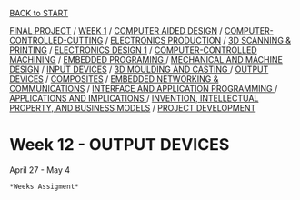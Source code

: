 [BACK to START](../)

[FINAL PROJECT](../final) / [WEEK 1](../week1) / [COMPUTER AIDED DESIGN](../week2) / [COMPUTER-CONTROLLED-CUTTING](../week3) / [ELECTRONICS PRODUCTION](../week4) / [3D SCANNING & PRINTING](../week5) / [ELECTRONICS DESIGN 1](../week6)  / [COMPUTER-CONTROLLED MACHINING](../week7) / [EMBEDDED PROGRAMING ](../week8) / [MECHANICAL AND MACHINE DESIGN](../week9) / [INPUT DEVICES](../week10) / [3D MOULDING AND CASTING ](../week11) / [OUTPUT DEVICES](../week12) /  [COMPOSITES](../week13) / [EMBEDDED NETWORKING & COMMUNICATIONS](../week14) / [INTERFACE AND APPLICATION PROGRAMMING ](../week15) / [APPLICATIONS AND IMPLICATIONS ](../week16) / [INVENTION, INTELLECTUAL PROPERTY, AND BUSINESS MODELS](../week17) / [PROJECT DEVELOPMENT ](../week18)  


# Week 12 - OUTPUT DEVICES

April 27 - May 4

~~~
*Weeks Assigment*



~~~




